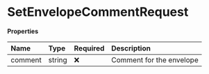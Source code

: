 # SetEnvelopeCommentRequest

**Properties**

| Name    | Type   | Required | Description              |
| :------ | :----- | :------- | :----------------------- |
| comment | string | ❌       | Comment for the envelope |
